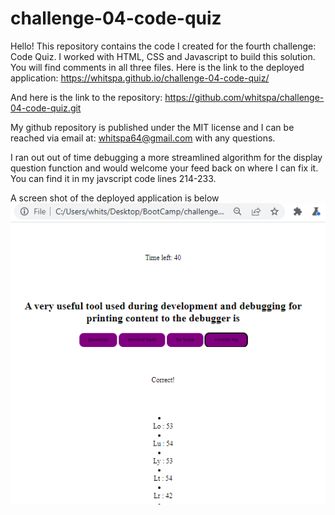 # challenge-04-code-quiz
Hello! This repository contains the code I created for the fourth challenge:
Code Quiz.
I worked with HTML, CSS and Javascript to build this solution.
You will find comments in all three files.
Here is the link to the deployed application:
https://whitspa.github.io/challenge-04-code-quiz/

And here is the link to the repository:
https://github.com/whitspa/challenge-04-code-quiz.git

My github repository is published under the MIT license
and I can be reached via email at: whitspa64@gmail.com
with any questions.

I ran out out of time debugging a more streamlined algorithm
for the display question function and would welcome your feed
back on where I can fix it. You can find it in my javscript 
code lines 214-233.

A screen shot of the deployed application is below
<img src="code-quiz-screenshot.png"
     alt="Concluding page of quiz with player scores"
     style="float: left; margin-right: 10px;" />

